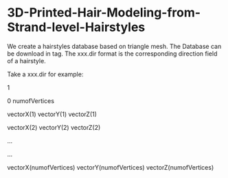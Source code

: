 # 3D-Printed-Hair-Modeling-from-Strand-level-Hairstyles
We create a hairstyles database based on triangle mesh.
The Database can be download in tag.
The xxx.dir format is the corresponding direction field of a hairstyle.

Take a xxx.dir for example:

1

0 numofVertices

vectorX(1) vectorY(1) vectorZ(1)

vectorX(2) vectorY(2) vectorZ(2)

...

...

vectorX(numofVertices) vectorY(numofVertices) vectorZ(numofVertices)
